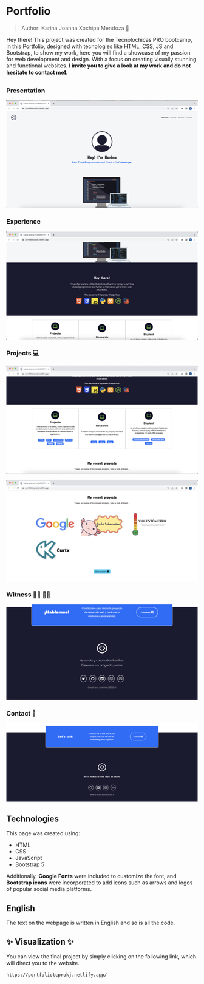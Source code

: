 #  Portfolio 

> Author: Karina Joanna Xochipa Mendoza 🦾

Hey there! This project was created for the Tecnolochicas PRO bootcamp, in this Portfolio, designed with tecnologies like HTML, CSS, JS and Bootstrap, to show my work, here you will find a showcase of my passion for web development and design. With a focus on creating visually stunning and functional websites. **I invite you to give a look at my work and do not hesitate to contact me❗️**. 


### Presentation

![First part of the page](imagenes/screenshot1.png)

### Experience

![Experience](imagenes/screenshot2.png)

### Projects 💻

![Projects](imagenes/screenshot3.png)

![Projects](imagenes/screenshot4.png)

### Witness 👩🏻 👨🏽

![witness](imagenes/screenshot5.png)

### Contact 👤

![Contact](imagenes/screenshot6.png)

## Technologies

This page was created using:

* HTML
* CSS
* JavaScript 
* Bootstrap 5

Additionally, **Google Fonts**  were included to customize the font, and **Bootstrap icons**  were incorporated to add icons such as arrows and logos of popular social media platforms.

## English

The text on the webpage is written in English and so is all the code.

##  ✨ Visualization ✨

You can view the final project by simply clicking on the following link, which will direct you to the website.

```sh
https://portfoliotcprokj.netlify.app/
```




